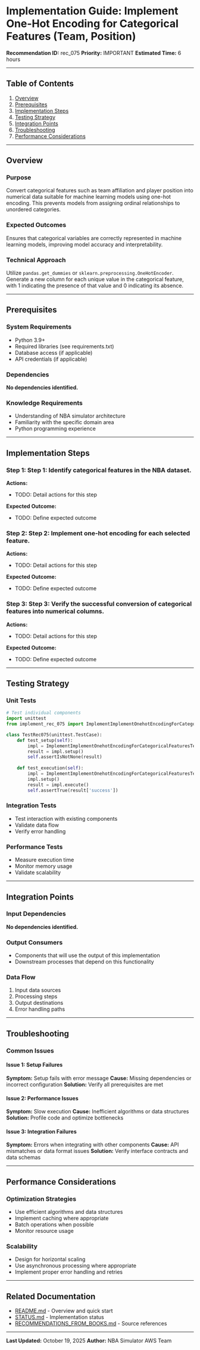 # Implementation Guide: Implement One-Hot Encoding for Categorical Features (Team, Position)

**Recommendation ID:** rec_075
**Priority:** IMPORTANT
**Estimated Time:** 6 hours

---

## Table of Contents

1. [Overview](#overview)
2. [Prerequisites](#prerequisites)
3. [Implementation Steps](#implementation-steps)
4. [Testing Strategy](#testing-strategy)
5. [Integration Points](#integration-points)
6. [Troubleshooting](#troubleshooting)
7. [Performance Considerations](#performance-considerations)

---

## Overview

### Purpose

Convert categorical features such as team affiliation and player position into numerical data suitable for machine learning models using one-hot encoding. This prevents models from assigning ordinal relationships to unordered categories.

### Expected Outcomes

Ensures that categorical variables are correctly represented in machine learning models, improving model accuracy and interpretability.

### Technical Approach

Utilize `pandas.get_dummies` or `sklearn.preprocessing.OneHotEncoder`. Generate a new column for each unique value in the categorical feature, with 1 indicating the presence of that value and 0 indicating its absence.

---

## Prerequisites

### System Requirements

- Python 3.9+
- Required libraries (see requirements.txt)
- Database access (if applicable)
- API credentials (if applicable)

### Dependencies

**No dependencies identified.**

### Knowledge Requirements

- Understanding of NBA simulator architecture
- Familiarity with the specific domain area
- Python programming experience

---

## Implementation Steps

### Step 1: Step 1: Identify categorical features in the NBA dataset.

**Actions:**
- TODO: Detail actions for this step

**Expected Outcome:**
- TODO: Define expected outcome

### Step 2: Step 2: Implement one-hot encoding for each selected feature.

**Actions:**
- TODO: Detail actions for this step

**Expected Outcome:**
- TODO: Define expected outcome

### Step 3: Step 3: Verify the successful conversion of categorical features into numerical columns.

**Actions:**
- TODO: Detail actions for this step

**Expected Outcome:**
- TODO: Define expected outcome



---

## Testing Strategy

### Unit Tests

```python
# Test individual components
import unittest
from implement_rec_075 import ImplementImplementOnehotEncodingForCategoricalFeaturesTeamPosition

class TestRec075(unittest.TestCase):
    def test_setup(self):
        impl = ImplementImplementOnehotEncodingForCategoricalFeaturesTeamPosition()
        result = impl.setup()
        self.assertIsNotNone(result)
    
    def test_execution(self):
        impl = ImplementImplementOnehotEncodingForCategoricalFeaturesTeamPosition()
        impl.setup()
        result = impl.execute()
        self.assertTrue(result['success'])
```

### Integration Tests

- Test interaction with existing components
- Validate data flow
- Verify error handling

### Performance Tests

- Measure execution time
- Monitor memory usage
- Validate scalability

---

## Integration Points

### Input Dependencies

**No dependencies identified.**

### Output Consumers

- Components that will use the output of this implementation
- Downstream processes that depend on this functionality

### Data Flow

1. Input data sources
2. Processing steps
3. Output destinations
4. Error handling paths

---

## Troubleshooting

### Common Issues

#### Issue 1: Setup Failures

**Symptom:** Setup fails with error message
**Cause:** Missing dependencies or incorrect configuration
**Solution:** Verify all prerequisites are met

#### Issue 2: Performance Issues

**Symptom:** Slow execution
**Cause:** Inefficient algorithms or data structures
**Solution:** Profile code and optimize bottlenecks

#### Issue 3: Integration Failures

**Symptom:** Errors when integrating with other components
**Cause:** API mismatches or data format issues
**Solution:** Verify interface contracts and data schemas

---

## Performance Considerations

### Optimization Strategies

- Use efficient algorithms and data structures
- Implement caching where appropriate
- Batch operations when possible
- Monitor resource usage

### Scalability

- Design for horizontal scaling
- Use asynchronous processing where appropriate
- Implement proper error handling and retries

---

## Related Documentation

- [README.md](README.md) - Overview and quick start
- [STATUS.md](STATUS.md) - Implementation status
- [RECOMMENDATIONS_FROM_BOOKS.md](RECOMMENDATIONS_FROM_BOOKS.md) - Source references

---

**Last Updated:** October 19, 2025
**Author:** NBA Simulator AWS Team
